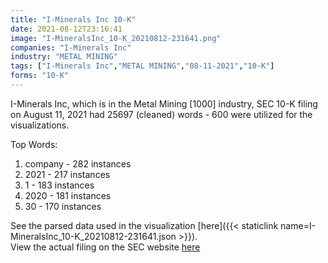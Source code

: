 ```yaml
---
title: "I-Minerals Inc 10-K"
date: 2021-08-12T23:16:41
image: "I-MineralsInc_10-K_20210812-231641.png"
companies: "I-Minerals Inc"
industry: "METAL MINING"
tags: ["I-Minerals Inc","METAL MINING","08-11-2021","10-K"]
forms: "10-K"
---
```

I-Minerals Inc, which is in the Metal Mining [1000] industry, SEC 10-K filing on August 11, 2021 had 25697 (cleaned) words - 600 were utilized for the visualizations.

Top Words:
1. company - 282 instances
2. 2021 - 217 instances
3. 1 - 183 instances
4. 2020 - 181 instances
5. 30 - 170 instances


See the parsed data used in the visualization [here]({{< staticlink name=I-MineralsInc_10-K_20210812-231641.json >}}).  
View the actual filing on the SEC website [here](https://www.sec.gov/Archives/edgar/data/1405663/0001472375-21-000073.txt)